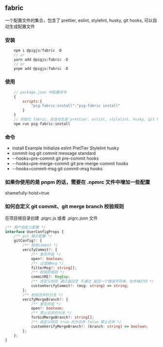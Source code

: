 ## fabric

一个配置文件的集合，包含了 prettier, eslint, stylelint, husky, git hooks, 可以自动生成配置文件

### 安装

```js
    npm i @pigjs/fabric -D
    // or
    yarn add @pigjs/fabric -D
    // or
    pnpm add @pigjs/fabric -D
```

### 使用

```js
    // package.json 中配置命令
    {
        scripts:{
            "pig-fabric:install":"pig-fabric install"
        }
    }
    // 初始化 fabric，会自动生成 prettier, eslint, stylelint, husky, git hooks 的配置
    npm run pig-fabric:install
```

### 命令

-   install Example Initialize eslint PretTier Stylelint husky
-   commit-log git commit message standard
-   --hooks=pre-commit git pre-commit hooks
-   --hooks=pre-merge-commit git pre-merge-commit hooks
-   --hooks=commit-msg git commit-msg hooks

### 如果你使用的是 pnpm 的话，需要在 .npmrc 文件中增加一些配置

shamefully-hoist=true

### 如何自定义 git commit、git merge branch 校验规则

在项目根目录创建 .pigrc.js 或者 .pigrc.json 文件

```ts
/** 用户自定义配置 */
interface UserConfigProps {
    /** git 相关配置 */
    gitConfig?: {
        /** 校验commit */
        verifyCommit?: {
            /** 是否开启 */
            open?: boolean;
            /** 过滤掉msg */
            filterMsg?: string[];
            /** 校验的规则 */
            commitRE?: RegExp;
            /** 自定义校验 通过返回空 不通过 返回一个错误字符串，在终端打印 */
            customVerifyCommit?: (msg: string) => string;
        };
        /** 校验合并的分支 */
        verifyMergeBranch?: {
            /** 是否开启 */
            open?: boolean;
            /** 禁止合并的分支 */
            forbidMergeBranch?: string[];
            /** 自定义校验 true-允许合并 false-禁止合并 */
            customVerifyMergeBranch?: (branch: string) => boolean;
        };
    };
}
```
